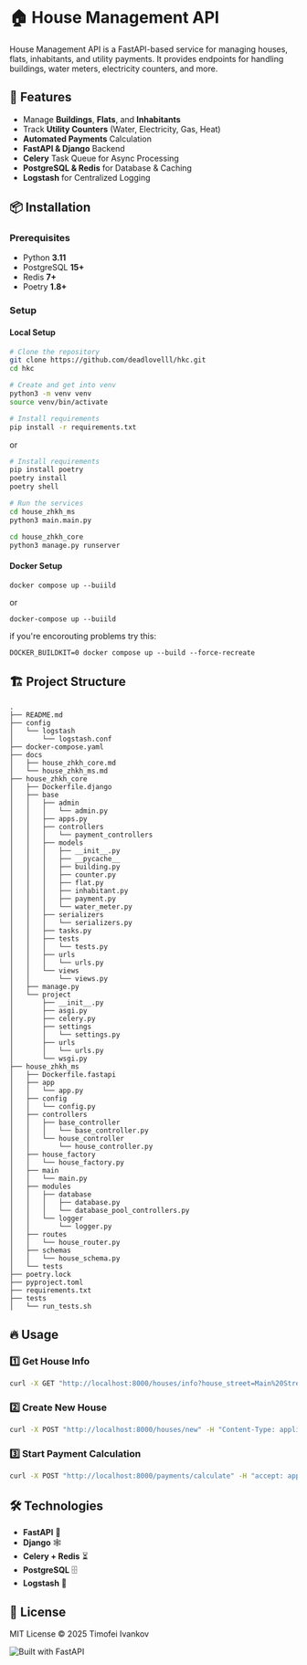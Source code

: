 # 🏠 House Management API

House Management API is a FastAPI-based service for managing houses, flats, inhabitants, and utility payments. It provides endpoints for handling buildings, water meters, electricity counters, and more.

## 🚀 Features
- Manage **Buildings**, **Flats**, and **Inhabitants**
- Track **Utility Counters** (Water, Electricity, Gas, Heat)
- **Automated Payments** Calculation
- **FastAPI & Django** Backend
- **Celery** Task Queue for Async Processing
- **PostgreSQL & Redis** for Database & Caching
- **Logstash** for Centralized Logging

## 📦 Installation

### Prerequisites
- Python **3.11**
- PostgreSQL **15+**
- Redis **7+**
- Poetry **1.8+**

### Setup

#### Local Setup
```bash
# Clone the repository
git clone https://github.com/deadlovelll/hkc.git
cd hkc
```

```bash
# Create and get into venv
python3 -m venv venv
source venv/bin/activate
```

```bash
# Install requirements
pip install -r requirements.txt
```

or

```bash
# Install requirements
pip install poetry
poetry install
poetry shell
```

```bash
# Run the services
cd house_zhkh_ms
python3 main.main.py

cd house_zhkh_core
python3 manage.py runserver
```

#### Docker Setup

```
docker compose up --buiild
```

or

```
docker-compose up --buiild
```

if you're encorouting problems try this:

```
DOCKER_BUILDKIT=0 docker compose up --build --force-recreate
```

## 🏗 Project Structure
```
.
├── README.md
├── config
│   └── logstash
│       └── logstash.conf
├── docker-compose.yaml
├── docs
│   ├── house_zhkh_core.md
│   └── house_zhkh_ms.md
├── house_zhkh_core
│   ├── Dockerfile.django
│   ├── base
│   │   ├── admin
│   │   │   └── admin.py
│   │   ├── apps.py
│   │   ├── controllers
│   │   │   └── payment_controllers
│   │   ├── models
│   │   │   ├── __init__.py
│   │   │   ├── __pycache__
│   │   │   ├── building.py
│   │   │   ├── counter.py
│   │   │   ├── flat.py
│   │   │   ├── inhabitant.py
│   │   │   ├── payment.py
│   │   │   └── water_meter.py
│   │   ├── serializers
│   │   │   └── serializers.py
│   │   ├── tasks.py
│   │   ├── tests
│   │   │   └── tests.py
│   │   ├── urls
│   │   │   └── urls.py
│   │   └── views
│   │       └── views.py
│   ├── manage.py
│   └── project
│       ├── __init__.py
│       ├── asgi.py
│       ├── celery.py
│       ├── settings
│       │   └── settings.py
│       ├── urls
│       │   └── urls.py
│       └── wsgi.py
├── house_zhkh_ms
│   ├── Dockerfile.fastapi
│   ├── app
│   │   └── app.py
│   ├── config
│   │   └── config.py
│   ├── controllers
│   │   ├── base_controller
│   │   │   └── base_controller.py
│   │   └── house_controller
│   │       └── house_controller.py
│   ├── house_factory
│   │   └── house_factory.py
│   ├── main
│   │   └── main.py
│   ├── modules
│   │   ├── database
│   │   │   ├── database.py
│   │   │   └── database_pool_controllers.py
│   │   └── logger
│   │       └── logger.py
│   ├── routes
│   │   └── house_router.py
│   ├── schemas
│   │   └── house_schema.py
│   └── tests
├── poetry.lock
├── pyproject.toml
├── requirements.txt
├── tests
│   └── run_tests.sh
```

## 🔥 Usage

### 1️⃣ Get House Info
```bash
curl -X GET "http://localhost:8000/houses/info?house_street=Main%20Street" -H "accept: application/json"
```

### 2️⃣ Create New House
```bash
curl -X POST "http://localhost:8000/houses/new" -H "Content-Type: application/json" -d '{"street": "Main Street", "number": "42"}'
```

### 3️⃣ Start Payment Calculation
```bash
curl -X POST "http://localhost:8000/payments/calculate" -H "accept: application/json"
```

## 🛠 Technologies
- **FastAPI** 🚀
- **Django** 🕸️
- **Celery + Redis** ⏳
- **PostgreSQL** 🗄️
- **Logstash** 📜

## 📜 License
MIT License © 2025 Timofei Ivankov

![Built with FastAPI](https://via.placeholder.com/800x200.png?text=Built+with+FastAPI)